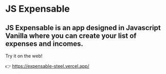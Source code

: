 # JS Expensable

## JS Expensable is an app designed in Javascript Vanilla where you can create your list of expenses and incomes.

Try it on the web!

👉 https://expensable-steel.vercel.app/
